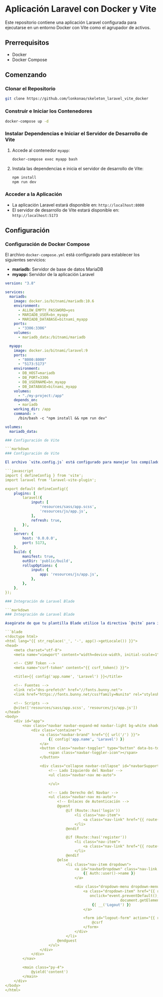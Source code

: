 # Aplicación Laravel con Docker y Vite

Este repositorio contiene una aplicación Laravel configurada para ejecutarse en un entorno Docker con Vite como el agrupador de activos.

## Prerrequisitos

- Docker
- Docker Compose

## Comenzando

### Clonar el Repositorio

```bash
git clone https://github.com/lonkonao/skeleton_laravel_vite_docker
```

### Construir e Iniciar los Contenedores

```bash
docker-compose up -d
```

### Instalar Dependencias e Iniciar el Servidor de Desarrollo de Vite

1. Accede al contenedor `myapp`:

   ```bash
   docker-compose exec myapp bash
   ```

2. Instala las dependencias e inicia el servidor de desarrollo de Vite:

   ```bash
   npm install
   npm run dev
   ```

### Acceder a la Aplicación

- La aplicación Laravel estará disponible en: `http://localhost:8000`
- El servidor de desarrollo de Vite estará disponible en: `http://localhost:5173`

## Configuración

### Configuración de Docker Compose

El archivo `docker-compose.yml` está configurado para establecer los siguientes servicios:

- **mariadb:** Servidor de base de datos MariaDB
- **myapp:** Servidor de la aplicación Laravel

````yaml
version: "3.8"

services:
  mariadb:
    image: docker.io/bitnami/mariadb:10.6
    environment:
      - ALLOW_EMPTY_PASSWORD=yes
      - MARIADB_USER=bn_myapp
      - MARIADB_DATABASE=bitnami_myapp
    ports:
      - "3306:3306"
    volumes:
      - mariadb_data:/bitnami/mariadb

  myapp:
    image: docker.io/bitnami/laravel:9
    ports:
      - "8000:8000"
      - "5173:5173"
    environment:
      - DB_HOST=mariadb
      - DB_PORT=3306
      - DB_USERNAME=bn_myapp
      - DB_DATABASE=bitnami_myapp
    volumes:
      - "./my-project:/app"
    depends_on:
      - mariadb
    working_dir: /app
    command: >
      /bin/bash -c "npm install && npm run dev"

volumes:
  mariadb_data:

### Configuración de Vite

```markdown
### Configuración de Vite

El archivo `vite.config.js` está configurado para manejar los compilados de desarrollo y producción:

```javascript
import { defineConfig } from 'vite';
import laravel from 'laravel-vite-plugin';

export default defineConfig({
    plugins: [
        laravel({
            input: [
                'resources/sass/app.scss',
                'resources/js/app.js',
            ],
            refresh: true,
        }),
    ],
    server: {
        host: '0.0.0.0',
        port: 5173,
    },
    build: {
        manifest: true,
        outDir: 'public/build',
        rollupOptions: {
            input: {
                app: 'resources/js/app.js',
            },
        },
    },
});

### Integración de Laravel Blade

```markdown
### Integración de Laravel Blade

Asegúrate de que tu plantilla Blade utilice la directiva `@vite` para incluir los activos gestionados por Vite:

```blade
<!doctype html>
<html lang="{{ str_replace('_', '-', app()->getLocale()) }}">
<head>
    <meta charset="utf-8">
    <meta name="viewport" content="width=device-width, initial-scale=1">

    <!-- CSRF Token -->
    <meta name="csrf-token" content="{{ csrf_token() }}">

    <title>{{ config('app.name', 'Laravel') }}</title>

    <!-- Fuentes -->
    <link rel="dns-prefetch" href="//fonts.bunny.net">
    <link href="https://fonts.bunny.net/css?family=Nunito" rel="stylesheet">

    <!-- Scripts -->
    @vite(['resources/sass/app.scss', 'resources/js/app.js'])
</head>
<body>
    <div id="app">
        <nav class="navbar navbar-expand-md navbar-light bg-white shadow-sm">
            <div class="container">
                <a class="navbar-brand" href="{{ url('/') }}">
                    {{ config('app.name', 'Laravel') }}
                </a>
                <button class="navbar-toggler" type="button" data-bs-toggle="collapse" data-bs-target="#navbarSupportedContent" aria-controls="navbarSupportedContent" aria-expanded="false" aria-label="{{ __('Toggle navigation') }}">
                    <span class="navbar-toggler-icon"></span>
                </button>

                <div class="collapse navbar-collapse" id="navbarSupportedContent">
                    <!-- Lado Izquierdo del Navbar -->
                    <ul class="navbar-nav me-auto">

                    </ul>

                    <!-- Lado Derecho del Navbar -->
                    <ul class="navbar-nav ms-auto">
                        <!-- Enlaces de Autenticación -->
                        @guest
                            @if (Route::has('login'))
                                <li class="nav-item">
                                    <a class="nav-link" href="{{ route('login') }}">{{ __('Login') }}</a>
                                </li>
                            @endif

                            @if (Route::has('register'))
                                <li class="nav-item">
                                    <a class="nav-link" href="{{ route('register') }}">{{ __('Register') }}</a>
                                </li>
                            @endif
                        @else
                            <li class="nav-item dropdown">
                                <a id="navbarDropdown" class="nav-link dropdown-toggle" href="#" role="button" data-bs-toggle="dropdown" aria-haspopup="true" aria-expanded="false" v-pre>
                                    {{ Auth::user()->name }}
                                </a>

                                <div class="dropdown-menu dropdown-menu-end" aria-labelledby="navbarDropdown">
                                    <a class="dropdown-item" href="{{ route('logout') }}"
                                       onclick="event.preventDefault();
                                                     document.getElementById('logout-form').submit();">
                                        {{ __('Logout') }}
                                    </a>

                                    <form id="logout-form" action="{{ route('logout') }}" method="POST" class="d-none">
                                        @csrf
                                    </form>
                                </div>
                            </li>
                        @endguest
                    </ul>
                </div>
            </div>
        </nav>

        <main class="py-4">
            @yield('content')
        </main>
    </div>
</body>
</html>
````
